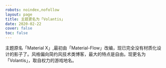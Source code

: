 ```yaml
---
robots: noindex,nofollow
layout: page
title: 主题更名为「Volantis」
date: 2020-02-22
cover: false
toc: false
---
```


主题原名「Material X」,最初由「Material-Flow」改编，现已完全没有材质化设计的影子了。风格偏向简约风技术类博客，最大的特点是自由。现更名为「Volantis」，取自权力的游戏地名。
